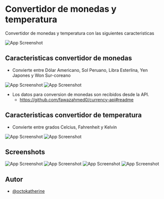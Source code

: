
# Convertidor de monedas y temperatura

Convertidor de monedas y  temperatura con las siguientes caracteristicas

![App Screenshot](demo_img/conversor2.jpg)

## Caracteristicas convertidor de monedas


- Convierte entre Dólar Americano, Sol Peruano, Libra Esterlina, Yen Japones y Won Sur-coreano 

![App Screenshot](demo_img/conversor%20moneda%20ejemplo.jpg)
![App Screenshot](demo_img/conversor%20moneda%20ejemplo%203.jpg)

- Los datos para conversion de monedas son recibidos desde la API.
  - https://github.com/fawazahmed0/currency-api#readme



## Caracteristicas convertidor de temperatura

- Convierte entre grados Celcius, Fahrenheit y Kelvin

![App Screenshot](demo_img/conversor%20temperatura.jpg)
![App Screenshot](demo_img/conversor%20temperatura%20ejemplo%202.jpg)



## Screenshots

![App Screenshot](demo_img/conversor%20moneda%20ejemplo%202.jpg)
![App Screenshot](demo_img/conversor%20temperatura%20ejemplo.jpg)
![App Screenshot](demo_img/conversor%20error.jpg)
![App Screenshot](demo_img/error-conexion.png)


## Autor

- [@octokatherine](https://www.github.com/robertrengel)

